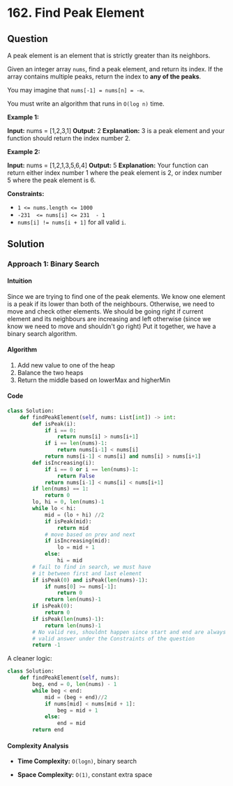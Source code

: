 
# 162. Find Peak Element

## Question

A peak element is an element that is strictly greater than its neighbors.

Given an integer array  `nums`, find a peak element, and return its index. If the array contains multiple peaks, return the index to  **any of the peaks**.

You may imagine that  `nums[-1] = nums[n] = -∞`.

You must write an algorithm that runs in `O(log n)`  time.

**Example 1:**

**Input:** nums = [1,2,3,1]
**Output:** 2
**Explanation:** 3 is a peak element and your function should return the index number 2.

**Example 2:**

**Input:** nums = [1,2,1,3,5,6,4]
**Output:** 5
**Explanation:** Your function can return either index number 1 where the peak element is 2, or index number 5 where the peak element is 6.

**Constraints:**

- `1 <= nums.length <= 1000`
- `-231  <= nums[i] <= 231  - 1`
- `nums[i] != nums[i + 1]`  for all valid  `i`.

## Solution

### Approach 1: Binary Search

#### Intuition

Since we are trying to find one of the peak elements. We know one element is a peak if its lower than both of the neighbours. Otherwise, we need to move and check other elements. We should be going right if current element and its neighbours are increasing and left otherwise (since we know we need to move and shouldn't go right)
Put it together, we have a binary search algorithm.

#### Algorithm

1. Add new value to one of the heap
2. Balance the two heaps
3. Return the middle based on lowerMax and higherMin

#### Code

```python
class Solution:
    def findPeakElement(self, nums: List[int]) -> int:
        def isPeak(i):
            if i == 0:
                return nums[i] > nums[i+1]
            if i == len(nums)-1:
                return nums[i-1] < nums[i]
            return nums[i-1] < nums[i] and nums[i] > nums[i+1]
        def isIncreasing(i):
            if i == 0 or i == len(nums)-1:
                return False
            return nums[i-1] < nums[i] < nums[i+1]
        if len(nums) == 1:
            return 0
        lo, hi = 0, len(nums)-1
        while lo < hi:
            mid = (lo + hi) //2
            if isPeak(mid):
                return mid
            # move based on prev and next
            if isIncreasing(mid):
                lo = mid + 1
            else:
                hi = mid
        # fail to find in search, we must have
        # it between first and last element
        if isPeak(0) and isPeak(len(nums)-1):
            if nums[0] >= nums[-1]:
                return 0
            return len(nums)-1
        if isPeak(0):
            return 0
        if isPeak(len(nums)-1):
            return len(nums)-1
        # No valid res, shouldnt happen since start and end are always 
        # valid answer under the Constraints of the question
        return -1
```

A cleaner logic:

```python
class Solution:
    def findPeakElement(self, nums):
        beg, end = 0, len(nums) - 1
        while beg < end:
            mid = (beg + end)//2
            if nums[mid] < nums[mid + 1]:
                beg = mid + 1
            else:
                end = mid
        return end
```

#### Complexity Analysis

- **Time Complexity:** `O(logn)`, binary search
  
- **Space Complexity:** `O(1)`, constant extra space
